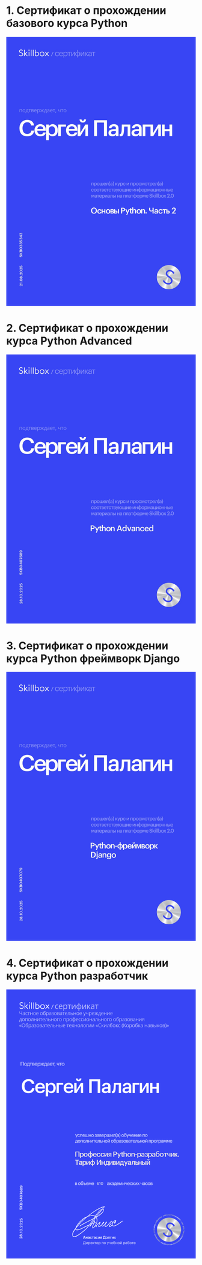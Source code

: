 # 1. Сертификат о прохождении базового курса Python
![](images/python_basics.jpeg)

# 2. Сертификат о прохождении курса Python Advanced
![](images/Python_Advanced.jpeg)

# 3. Сертификат о прохождении курса Python фреймворк Django
![](images/Python_Framework_Django.jpeg)

# 4. Сертификат о прохождении курса Python разработчик
![](images/Profession_%20Python_Developer.png)